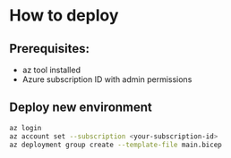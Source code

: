 # How to deploy

## Prerequisites:
- az tool installed
- Azure subscription ID with admin permissions

## Deploy new environment
```bash
az login
az account set --subscription <your-subscription-id>
az deployment group create --template-file main.bicep
```